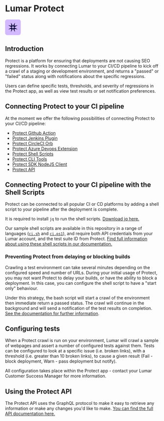 # Lumar Protect

[<img src="images/lumar-logo.svg" width="51px" height="51px">](https://www.lumar.io/platform/protect)

## Introduction

Protect is a platform for ensuring that deployments are not causing SEO regressions. It works by connecting Lumar to your CI/CD pipeline to kick off a crawl of a staging or development environment, and returns a "passed" or "failed" status along with notifications about the specific regressions.

Users can define specific tests, thresholds, and severity of regressions in the Protect app, as well as view test results or set notification preferences.

## Connecting Protect to your CI pipeline

At the moment we offer the following possibilities of connecting Protect to your CI/CD pipeline:

- [Protect Github Action](https://github.com/deepcrawl/deepcrawl-test-action)
- [Protect Jenkins Plugin](https://github.com/jenkinsci/deepcrawl-test-plugin)
- [Protect CircleCI Orb](https://github.com/deepcrawl/deepcrawl-test-orb)
- [Protect Azure Devops Extension](./azure-devops-extension/README.md)
- [Protect Shell Scripts](#connecting-automation-hub-to-your-ci-pipeline-with-the-shell-scripts)
- [Protect CLI Tools](https://github.com/deepcrawl/deepcrawl-test/tree/main/packages/test-cli/README.md)
- [Protect SDK NodeJS Client](https://github.com/deepcrawl/deepcrawl-test/tree/main/packages/test-nodejs-sdk/README.md)
- [Protect API](https://api-docs.lumar.io/docs/protect/test-suites/test-suites-overview)

## Connecting Protect to your CI pipeline with the Shell Scripts

Protect can be connected to all popular CI or CD platforms by adding a shell script to your pipeline after the deployment is complete.

It is required to install `jq` to run the shell scripts. [Download jq here.](https://stedolan.github.io/jq/download/)

Our sample shell scripts are available in this repository in a range of languages ([`ci.sh`](ci.sh) and [`ci.ps1`](ci.ps1)), and require both API credentials from your Lumar account, and the test suite ID from Protect.
[Find full information about using these shell scripts in our documentation.](https://api-docs.lumar.io/docs/protect/ci/ci-shell-scripts)

### Preventing Protect from delaying or blocking builds

Crawling a test environment can take several minutes depending on the configured speed and number of URLs. During your initial usage of Protect, you may not want Protect to delay your builds, or have the ability to block a deployment.
In this case, you can configure the shell script to have a "start only" behaviour.

Under this strategy, the bash script will start a crawl of the environment then immediate return a passed status. The crawl will continue in the background and will send a notification of the test results on completion. [See the documentation for further information](https://api-docs.lumar.io/docs/protect/ci/ci-shell-scripts).

## Configuring tests

When a Protect crawl is run on your environment, Lumar will crawl a sample of webpages and assert a number of configured tests against them. Tests can be configured to look at a specific issue (i.e. broken links), with a threshold (i.e. greater than 10 broken links), to cause a given result (Fail - block deployment, Warn - pass deployment but notify).

All configuration takes place within the Protect app - contact your Lumar Customer Success Manager for more information.

## Using the Protect API

The Protect API uses the GraphQL protocol to make it easy to retrieve any information or make any changes you'd like to make. [You can find the full API documentation here.](https://api-docs.lumar.io/docs/protect/test-suites/test-suites-overview)
